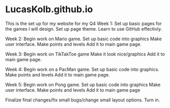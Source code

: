 # LucasKolb.github.io
This is the set up for my website for my Q4
Week 1:
Set up basic pages for the games I will design. 
Set up page theme.
Learn to use GitHub effectivly.

Week 2:
Begin work on Mario game.
Set up basic code into graphics
Make user interface.
Make points and levels
Add it to main game page.

Week 3:
Begin work on TikTakToe game
Make it look nice/graphics
Add it to main game page.

Week 4:
Begin work on a PacMan game.
Set up basic code into graphics.
Make points and levels
Add it to main game page.

Week 5:
Begin work on Pong game.
Set up basic code into graphics
Make user interface.
Make points and levels
Add it to main game page

Finalize final changes/fix small bugs/change small layout options.
Turn in.